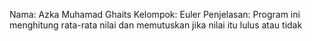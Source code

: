 Nama: Azka Muhamad Ghaits
Kelompok: Euler
Penjelasan: Program ini menghitung rata-rata nilai dan memutuskan jika nilai itu lulus atau tidak
